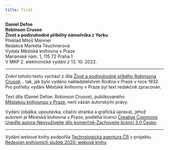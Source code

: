 ```yaml
---
title: Tiráž
---
```


**Daniel Defoe    
Robinson Crusoe**  
**Život a podivuhodné příběhy námořníka z Yorku**  
Překlad Miloš Maixner  
Redakce Markéta Teuchnerová  
Vydala Městská knihovna v Praze  
Mariánské nám. 1, 115 72 Praha 1  
V MKP 2. elektronické vydání z 13. 10. 2022.

***

Znění tohoto textu vychází z díla [Život a podivuhodné příběhy Robinsona Crusoë](https://search.mlp.cz/cz/titul/zivot-a-podivuhodne-pribehy-robinsona-crusoe-namornika-z-yorku-jenz-zil-dvacet-osm-let-samoten-na-neobydlenem-ostrove/3805589/#/)… tak, jak bylo vydáno nakladatelstvím Rodina v Praze v roce 1932. Pro potřeby vydání Městské knihovny v Praze byl text redakčně zpracován.

Text díla (Daniel Defoe: Robinson Crusoe), publikovaného [Městskou knihovnou v Praze](https://www.mlp.cz/cz/), není vázán autorskými právy.

Vydání (obálka, upoutávka, citační stránka a grafická úprava), jehož autorem je Městská knihovna v Praze, podléhá licenci [Creative Commons Uveďte autora-Nevyužívejte dílo komerčně-Zachovejte licenci 3.0 Česko](https://creativecommons.org/licenses/by-nc-sa/3.0/cz/).


***

Vydání webové knihy podpořila [Technologická agentura ČR](https://www.tacr.cz/) v projektu [Redesign knihovních služeb 2020: webové knihy](https://starfos.tacr.cz/cs/project/TL04000391).